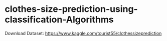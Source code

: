 # clothes-size-prediction-using-classification-Algorithms

Download Dataset: https://www.kaggle.com/tourist55/clothessizeprediction
